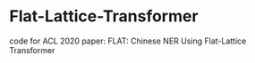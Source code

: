 # Flat-Lattice-Transformer
code for ACL 2020 paper: FLAT: Chinese NER Using Flat-Lattice Transformer
